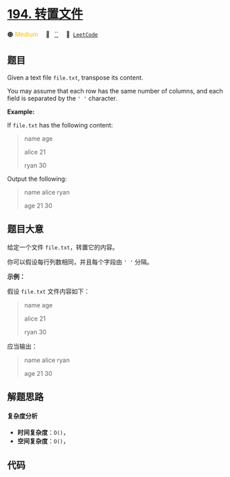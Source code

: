 # [194. 转置文件](https://leetcode.com/problems/transpose-file)

🟠 <font color=#ffb800>Medium</font>&emsp; 🔖&ensp; [``](/leetcode/outline/tag/shell.md)&emsp; 🔗&ensp;[`LeetCode`](https://leetcode.com/problems/transpose-file)


## 题目

Given a text file `file.txt`, transpose its content.

You may assume that each row has the same number of columns, and each field is
separated by the `' '` character.

**Example:**

If `file.txt` has the following content:

> 
> 
> 
> 
> 
> name age
> 
> alice 21
> 
> ryan 30
> 
> 

Output the following:

> 
> 
> 
> 
> 
> name alice ryan
> 
> age 21 30
> 
> 


## 题目大意

给定一个文件 `file.txt`，转置它的内容。

你可以假设每行列数相同，并且每个字段由 `' '` 分隔。

**示例：**

假设 `file.txt` 文件内容如下：

> 
> 
> 
> 
> 
> name age
> 
> alice 21
> 
> ryan 30
> 
> 

应当输出：

> 
> 
> 
> 
> 
> name alice ryan
> 
> age 21 30
> 
> 


## 解题思路

#### 复杂度分析

- **时间复杂度**：`O()`，
- **空间复杂度**：`O()`，

## 代码

```javascript

```